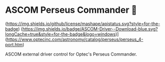 ﻿# ASCOM Perseus Commander :telescope:

(https://img.shields.io/github/license/mashape/apistatus.svg?style=for-the-badge)
(https://img.shields.io/badge/ASCOM-Driver--Download-blue.svg?longCache=true&style=for-the-badge&logo=windows)](https://www.optecinc.com/astronomy/catalog/perseus/perseus_4-port.htm)


ASCOM external driver control for Optec's Perseus Commander. 